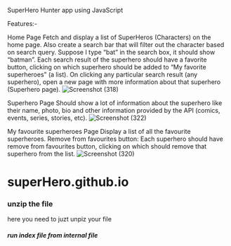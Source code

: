 SuperHero Hunter app using JavaScript

Features:-

Home Page
Fetch and display a list of SuperHeros (Characters) on the home page. Also create a search bar that will filter out the character based on search query. Suppose I type “bat” in the search box, it should show “batman”. 
Each search result of the superhero should have a favorite button, clicking on which superhero should be added to “My favorite superheroes” (a list).
On clicking any particular search result (any superhero), open a new page with more information about that superhero (Superhero page).
![Screenshot (318)](https://user-images.githubusercontent.com/51282682/233841956-82b9c2b0-c5a7-4ed7-94d8-7c5716d33ce7.png)

Superhero Page
Should show a lot of information about the superhero like their name, photo, bio and other information provided by the API (comics, events, series, stories, etc).
![Screenshot (322)](https://user-images.githubusercontent.com/51282682/233842113-5d87b5d6-0f6d-4f13-871e-12c5e68f4fee.png)

My favourite superheroes Page
Display a list of all the favourite superheroes.
Remove from favourites button: Each superhero should have remove from favourites button, clicking on which should remove that superhero from the list.
![Screenshot (320)](https://user-images.githubusercontent.com/51282682/233842033-c2b1759a-c6e4-4924-a8cd-324af3042a48.png)



# superHero.github.io
### unzip the file
 here you need to juzt unpiz your file
##### run index file from internal file
